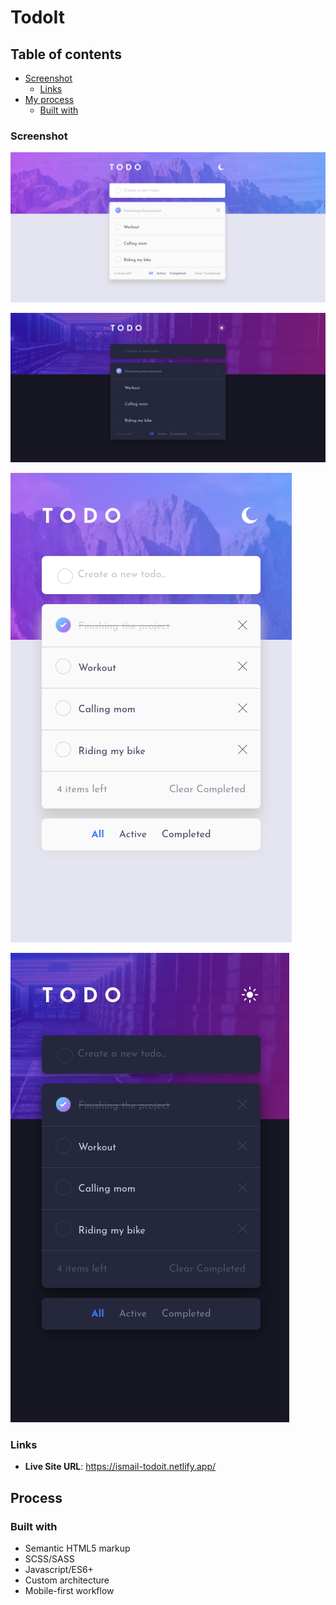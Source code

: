 # TodoIt

## Table of contents

- [Screenshot](#screenshot)
  - [Links](#links)
- [My process](#my-process)
  - [Built with](#built-with)

### Screenshot

![](screenshots/screenshot-desktop-todoit-app-light.png)

![](screenshots/screenshot-desktop-todoit-app-dark.png)

![](screenshots/screenshot-mobile-todoit-app-light.png)

![](screenshots/screenshot-mobile-todoit-app-dark.png)

### Links

- **Live Site URL**: https://ismail-todoit.netlify.app/

## Process

### Built with

- Semantic HTML5 markup
- SCSS/SASS
- Javascript/ES6+
- Custom architecture
- Mobile-first workflow
